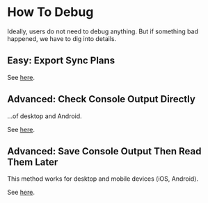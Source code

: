 # How To Debug

Ideally, users do not need to debug anything. But if something bad happened, we have to dig into details.

## Easy: Export Sync Plans

See [here](./export_sync_plans.md).

## Advanced: Check Console Output Directly

...of desktop and Android.

See [here](./check_console_output.md).

## Advanced: Save Console Output Then Read Them Later

This method works for desktop and mobile devices (iOS, Android).

See [here](./save_console_output_and_export.md).
